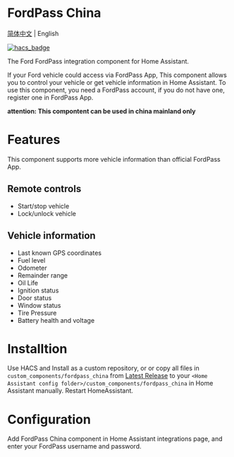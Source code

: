 # FordPass China

[简体中文](https://github.com/georgezhao2010/fordpass_china/blob/main/README.md) | English

[![hacs_badge](https://img.shields.io/badge/HACS-Custom-orange.svg)](https://github.com/custom-components/hacs)

The Ford FordPass integration component for Home Assistant.

If your Ford vehicle could access via FordPass App, This component allows you to control your vehicle or get vehicle information in Home Assistant.
To use this component, you need a FordPass account, if you do not have one, register one in FordPass App.

**attention: This compontent can be used in china mainland only**

# Features

This component supports more vehicle information than official FordPass App.

## Remote controls
- Start/stop vehicle
- Lock/unlock vehicle

## Vehicle information
- Last known GPS coordinates
- Fuel level
- Odometer
- Remainder range
- Oil Life 
- Ignition status
- Door status
- Window status
- Tire Pressure
- Battery health and voltage

# Installtion
Use HACS and Install as a custom repository, or or copy all files in `custom_components/fordpass_china` from [Latest Release](https://github.com/georgezhao2010/fordpass_china/releases/latest) to your `<Home Assistant config folder>/custom_components/fordpass_china` in Home Assistant manually. Restart HomeAssistant.

# Configuration
Add FordPass China component in Home Assistant integrations page, and enter your FordPass username and password.


